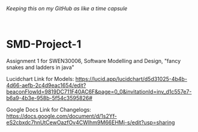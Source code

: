 <br>

<i>Keeping this on my GitHub as like a time capsule</i>

<br>

# SMD-Project-1
Assignment 1 for SWEN30006, Software Modelling and Design, "fancy snakes and ladders in java"

Lucidchart Link for Models: 
https://lucid.app/lucidchart/d5d31025-4b4b-4d66-aefb-2c4d9eac1654/edit?beaconFlowId=9819DC711F40AC6F&page=0_0&invitationId=inv_d1c557e7-b6a9-4b3e-958b-5f54c3595826#

Google Docs Link for Changelogs:
https://docs.google.com/document/d/1s2Yf-eS2cbxdc7hnUtCewOazfOv4CWIhm9M66EHMj-s/edit?usp=sharing
